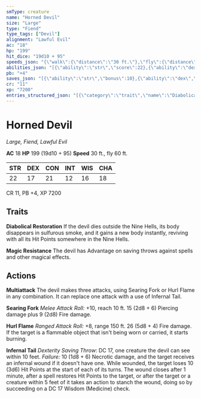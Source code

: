 ```yaml
---
smType: creature
name: "Horned Devil"
size: "Large"
type: "Fiend"
type_tags: ["Devil"]
alignment: "Lawful Evil"
ac: "18"
hp: "199"
hit_dice: "19d10 + 95"
speeds_json: "{\"walk\":{\"distance\":\"30 ft.\"},\"fly\":{\"distance\":\"60 ft.\"}}"
abilities_json: "[{\"ability\":\"str\",\"score\":22},{\"ability\":\"dex\",\"score\":17},{\"ability\":\"con\",\"score\":21},{\"ability\":\"int\",\"score\":12},{\"ability\":\"wis\",\"score\":16},{\"ability\":\"cha\",\"score\":18}]"
pb: "+4"
saves_json: "[{\"ability\":\"str\",\"bonus\":10},{\"ability\":\"dex\",\"bonus\":7},{\"ability\":\"wis\",\"bonus\":7},{\"ability\":\"cha\",\"bonus\":8}]"
cr: "11"
xp: "7200"
entries_structured_json: "[{\"category\":\"trait\",\"name\":\"Diabolical Restoration\",\"text\":\"If the devil dies outside the Nine Hells, its body disappears in sulfurous smoke, and it gains a new body instantly, reviving with all its Hit Points somewhere in the Nine Hells.\"},{\"category\":\"trait\",\"name\":\"Magic Resistance\",\"text\":\"The devil has Advantage on saving throws against spells and other magical effects.\"},{\"category\":\"action\",\"name\":\"Multiattack\",\"text\":\"The devil makes three attacks, using Searing Fork or Hurl Flame in any combination. It can replace one attack with a use of Infernal Tail.\"},{\"category\":\"action\",\"name\":\"Searing Fork\",\"text\":\"*Melee Attack Roll:* +10, reach 10 ft. 15 (2d8 + 6) Piercing damage plus 9 (2d8) Fire damage.\"},{\"category\":\"action\",\"name\":\"Hurl Flame\",\"text\":\"*Ranged Attack Roll:* +8, range 150 ft. 26 (5d8 + 4) Fire damage. If the target is a flammable object that isn't being worn or carried, it starts burning.\"},{\"category\":\"action\",\"name\":\"Infernal Tail\",\"text\":\"*Dexterity Saving Throw*: DC 17, one creature the devil can see within 10 feet. *Failure:*  10 (1d8 + 6) Necrotic damage, and the target receives an infernal wound if it doesn't have one. While wounded, the target loses 10 (3d6) Hit Points at the start of each of its turns. The wound closes after 1 minute, after a spell restores Hit Points to the target, or after the target or a creature within 5 feet of it takes an action to stanch the wound, doing so by succeeding on a DC 17 Wisdom (Medicine) check.\"}]"
---
```


# Horned Devil
*Large, Fiend, Lawful Evil*

**AC** 18
**HP** 199 (19d10 + 95)
**Speed** 30 ft., fly 60 ft.

| STR | DEX | CON | INT | WIS | CHA |
| --- | --- | --- | --- | --- | --- |
| 22 | 17 | 21 | 12 | 16 | 18 |

CR 11, PB +4, XP 7200

## Traits

**Diabolical Restoration**
If the devil dies outside the Nine Hells, its body disappears in sulfurous smoke, and it gains a new body instantly, reviving with all its Hit Points somewhere in the Nine Hells.

**Magic Resistance**
The devil has Advantage on saving throws against spells and other magical effects.

## Actions

**Multiattack**
The devil makes three attacks, using Searing Fork or Hurl Flame in any combination. It can replace one attack with a use of Infernal Tail.

**Searing Fork**
*Melee Attack Roll:* +10, reach 10 ft. 15 (2d8 + 6) Piercing damage plus 9 (2d8) Fire damage.

**Hurl Flame**
*Ranged Attack Roll:* +8, range 150 ft. 26 (5d8 + 4) Fire damage. If the target is a flammable object that isn't being worn or carried, it starts burning.

**Infernal Tail**
*Dexterity Saving Throw*: DC 17, one creature the devil can see within 10 feet. *Failure:*  10 (1d8 + 6) Necrotic damage, and the target receives an infernal wound if it doesn't have one. While wounded, the target loses 10 (3d6) Hit Points at the start of each of its turns. The wound closes after 1 minute, after a spell restores Hit Points to the target, or after the target or a creature within 5 feet of it takes an action to stanch the wound, doing so by succeeding on a DC 17 Wisdom (Medicine) check.
